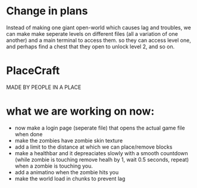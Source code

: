 # Change in plans
Instead of making one giant open-world which causes lag and troubles, we can make make seperate levels on different files (all a variation of one another) and a main terminal to access them. so they can access level one, and perhaps find a chest that they open to unlock level 2, and so on.


# PlaceCraft
MADE BY PEOPLE IN A PLACE 

# what we are working on now:
- now make a login page (seperate file) that opens the actual game file when done
- make the zombies have zombie skin texture
- add a limit to the distance at which we can place/remove blocks
- make a healthbar and it depreaciates slowly with a smooth countdown (while zombie is touching remove healh by 1, wait 0.5 seconds, repeat) when a zombie is touching you.
- add a animatino when the zombie hits you
- make the world load in chunks to prevent lag
